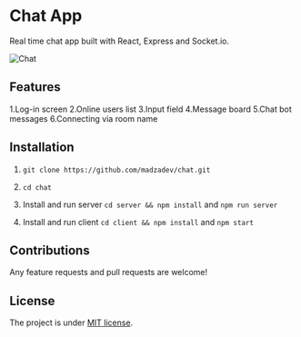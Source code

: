 # Chat App

Real time chat app built with React, Express and Socket.io.

![Chat](https://i.imgur.com/BxI8MOz.png)

## Features

1.Log-in screen
2.Online users list
3.Input field
4.Message board
5.Chat bot messages
6.Connecting via room name

## Installation

1. `git clone https://github.com/madzadev/chat.git`

2. `cd chat`

3. Install and run server `cd server && npm install` and `npm run server`

4. Install and run client `cd client && npm install` and `npm start`

## Contributions

Any feature requests and pull requests are welcome!

## License

The project is under [MIT license](https://choosealicense.com/licenses/mit/).

